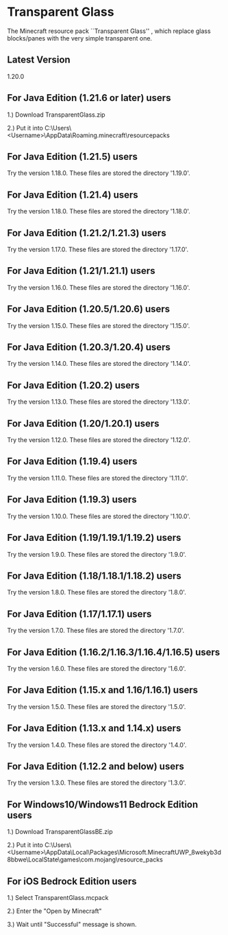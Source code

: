 # Transparent Glass
The Minecraft resource pack ``Transparent Glass'' , which replace glass blocks/panes with the very simple transparent one.

## Latest Version
1.20.0

## For Java Edition (1.21.6 or later) users
1.) Download TransparentGlass.zip

2.) Put it into C:\Users\\\<Username\>\AppData\Roaming\.minecraft\resourcepacks

## For Java Edition (1.21.5) users
Try the version 1.18.0. These files are stored the directory '1.19.0'.

## For Java Edition (1.21.4) users
Try the version 1.18.0. These files are stored the directory '1.18.0'.

## For Java Edition (1.21.2/1.21.3) users
Try the version 1.17.0. These files are stored the directory '1.17.0'.

## For Java Edition (1.21/1.21.1) users
Try the version 1.16.0. These files are stored the directory '1.16.0'.

## For Java Edition (1.20.5/1.20.6) users
Try the version 1.15.0. These files are stored the directory '1.15.0'.

## For Java Edition (1.20.3/1.20.4) users
Try the version 1.14.0. These files are stored the directory '1.14.0'.

## For Java Edition (1.20.2) users
Try the version 1.13.0. These files are stored the directory '1.13.0'.

## For Java Edition (1.20/1.20.1) users
Try the version 1.12.0. These files are stored the directory '1.12.0'.

## For Java Edition (1.19.4) users
Try the version 1.11.0. These files are stored the directory '1.11.0'.

## For Java Edition (1.19.3) users
Try the version 1.10.0. These files are stored the directory '1.10.0'.

## For Java Edition (1.19/1.19.1/1.19.2) users
Try the version 1.9.0. These files are stored the directory '1.9.0'.

## For Java Edition (1.18/1.18.1/1.18.2) users
Try the version 1.8.0. These files are stored the directory '1.8.0'.

## For Java Edition (1.17/1.17.1) users
Try the version 1.7.0. These files are stored the directory '1.7.0'.

## For Java Edition (1.16.2/1.16.3/1.16.4/1.16.5) users
Try the version 1.6.0. These files are stored the directory '1.6.0'.

## For Java Edition (1.15.x and 1.16/1.16.1) users
Try the version 1.5.0. These files are stored the directory '1.5.0'.

## For Java Edition (1.13.x and 1.14.x) users
Try the version 1.4.0. These files are stored the directory '1.4.0'.

## For Java Edition (1.12.2 and below) users
Try the version 1.3.0. These files are stored the directory '1.3.0'.

## For Windows10/Windows11 Bedrock Edition users
1.) Download TransparentGlassBE.zip

2.) Put it into C:\Users\\\<Username\>\AppData\Local\Packages\Microsoft.MinecraftUWP_8wekyb3d8bbwe\LocalState\games\com.mojang\resource_packs

## For iOS Bedrock Edition users
1.) Select TransparentGlass.mcpack

2.) Enter the "Open by Minecraft"

3.) Wait until "Successful" message is shown.
